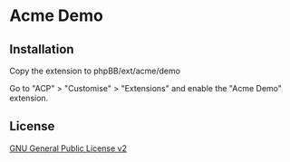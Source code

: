 # Acme Demo

## Installation

Copy the extension to phpBB/ext/acme/demo

Go to "ACP" > "Customise" > "Extensions" and enable the "Acme Demo" extension.

## License

[GNU General Public License v2](license.txt)
